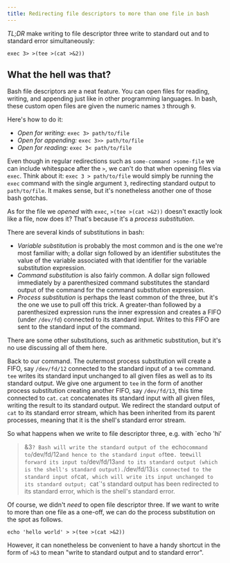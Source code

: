 ```yaml
---
title: Redirecting file descriptors to more than one file in bash
---
```


*TL;DR* make writing to file descriptor three write to standard out and to
standard error simultaneously:

```
exec 3> >(tee >(cat >&2))
```

What the hell was that?
-----------------------

Bash file descriptors are a neat feature. You can open files for reading,
writing, and appending just like in other programming languages. In bash, these
custom open files are given the numeric names `3` through `9`.

Here's how to do it:

  * *Open for writing:* `exec 3> path/to/file`
  * *Open for appending:* `exec 3>> path/to/file`
  * *Open for reading:* `exec 3< path/to/file`

Even though in regular redirections such as `some-command >some-file` we can
include whitespace after the `>`, we can't do that when opening files via
`exec`. Think about it: `exec 3 > path/to/file` would simply be running the
`exec` command with the single argument `3`, redirecting standard output to
`path/to/file`. It makes sense, but it's nonetheless another one of those bash
gotchas.

As for the file we _opened_ with `exec`, `>(tee >(cat >&2))` doesn't exactly
look like a file, now does it? That's because it's a *process substitution*.

There are several kinds of substitutions in bash:

  * *Variable substitution* is probably the most common and is the one we're
    most familiar with; a dollar sign followed by an identifier substitutes the
    value of the variable associated with that identifier for the variable
    substitution expression.
  * *Command substitution* is also fairly common. A dollar sign followed
    immediately by a parenthesized command substitutes the standard output of
    the command for the command substitution expression.
  * *Process substitution* is perhaps the least common of the three, but it's
    the one we use to pull off this trick. A greater-than followed by a
    parenthesized expression runs the inner expression and creates a FIFO
    (under `/dev/fd`) connected to its standard input. Writes to this FIFO are
    sent to the standard input of the command.

There are some other substitutions, such as arithmetic substitution, but it's
no use discussing all of them here.

Back to our command. The outermost process substitution will create a FIFO, say
`/dev/fd/12` connected to the standard input of a `tee` command. `tee` writes
its standard input unchanged to all given files as well as to its standard
output. We give one argument to `tee` in the form of another process
substitution creating another FIFO, say `/dev/fd/13`, this time connected to
`cat`. `cat` concatenates its standard input with all given files, writing the
result to its standard output. We redirect the standard output of `cat` to its
standard error stream, which has been inherited from its parent processes,
meaning that it is the shell's standard error stream.

So what happens when we write to file descriptor three, e.g. with `echo 'hi'
>&3`? Bash will write the standard output of the `echo` command to `/dev/fd/12`
and hence to the standard input of `tee`. `tee` will forward its input to
`/dev/fd/13` and to its standard output (which is the shell's standard output).
`/dev/fd/13` is connected to the standard input of `cat`, which will write its
input unchanged to its standard output; `cat`'s standard output has been
redirected to its standard error, which is the shell's standard error.

Of course, we didn't *need* to open file descriptor three. If we want to write
to more than one file as a one-off, we can do the process substitution on the
spot as follows.

```
echo 'hello world' > >(tee >(cat >&2))
```

However, it can nonetheless be convenient to have a handy shortcut in the form
of `>&3` to mean "write to standard output and to standard error".
